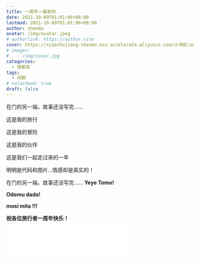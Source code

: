 ```yaml
---
title: 一周年一路有你
date: 2021-10-09T01:01:06+08:00
lastmod: 2021-10-09T01:01:06+08:00
author: shenmo
avatar: /img/avatar.jpeg
# authorlink: https://author.site
cover: https://xiaoshujiang-shenmo.oss-accelerate.aliyuncs.com/小书匠/amber-with-bummy.jpg
# images:
#   - /img/cover.jpg
categories:
  - 啥都有
tags:
  - 闲聊
# nolastmod: true
draft: false
---
```


在门的另一端，故事还没写完......

<!--more-->

这是我的旅行

这是我的冒险

这是我的伙伴

这是我们一起走过来的一年

明明是代码和图片...情感却是真实的！

在门的另一端，故事还没写完......
**Yeye Tomo!**

**Odomu dada!**

**mosi mita !!!**

**祝各位旅行者一周年快乐！**

<iframe frameborder="no" border="0" marginwidth="0" marginheight="0" width=330 height=86 src="//music.163.com/outchain/player?type=2&id=1880127698&auto=0&height=66"></iframe>